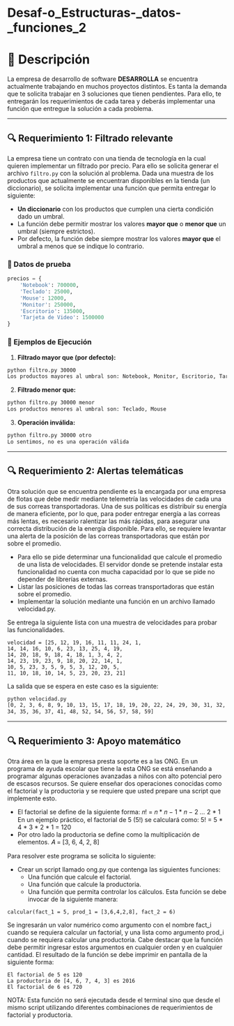# Desaf-o_Estructuras-_datos-_funciones_2

# 📝 Descripción

La empresa de desarrollo de software **DESARROLLA** se encuentra actualmente trabajando en muchos proyectos distintos. Es tanta la demanda que te solicita trabajar en 3 soluciones que tienen pendientes. Para ello, te entregarán los requerimientos de cada tarea y deberás implementar una función que entregue la solución a cada problema.

---

## 🔍 Requerimiento 1: Filtrado relevante

La empresa tiene un contrato con una tienda de tecnología en la cual quieren implementar un filtrado por precio. Para ello se solicita generar el archivo `filtro.py` con la solución al problema. Dada una muestra de los productos que actualmente se encuentran disponibles en la tienda (un diccionario), se solicita implementar una función que permita entregar lo siguiente:

- **Un diccionario** con los productos que cumplen una cierta condición dado un umbral.
- La función debe permitir mostrar los valores **mayor que** o **menor que** un umbral (siempre estrictos).
- Por defecto, la función debe siempre mostrar los valores **mayor que** el umbral a menos que se indique lo contrario.

### 🧪 Datos de prueba
```python
precios = {
    'Notebook': 700000,
    'Teclado': 25000,
    'Mouse': 12000,
    'Monitor': 250000,
    'Escritorio': 135000,
    'Tarjeta de Video': 1500000
}
```

### 📌 Ejemplos de Ejecución

1. **Filtrado mayor que (por defecto):**
```bash
python filtro.py 30000
Los productos mayores al umbral son: Notebook, Monitor, Escritorio, Tarjeta de Video
```

2. **Filtrado menor que:**
```bash
python filtro.py 30000 menor
Los productos menores al umbral son: Teclado, Mouse
```

3. **Operación inválida:**
```bash
python filtro.py 30000 otro
Lo sentimos, no es una operación válida
```

---

## 🔍 Requerimiento 2: Alertas telemáticas

Otra solución que se encuentra pendiente es la encargada por una empresa de flotas que debe medir mediante telemetría las velocidades de cada una de sus correas transportadoras. Una de sus políticas es distribuir su energía de manera eficiente, por lo que, para poder entregar energía a las correas más lentas, es necesario ralentizar las más rápidas, para asegurar una correcta distribución de la energía disponible. Para ello, se requiere levantar una alerta de la posición de las correas transportadoras que están por sobre el promedio.

- Para ello se pide determinar una funcionalidad que calcule el promedio de una lista de velocidades. El servidor donde se pretende instalar esta funcionalidad no cuenta con mucha capacidad por lo que se pide no depender de librerías externas.
- Listar las posiciones de todas las correas transportadoras que están sobre el promedio.
- Implementar la solución mediante una función en un archivo llamado velocidad.py.

Se entrega la siguiente lista con una muestra de velocidades para probar las funcionalidades.

```
velocidad = [25, 12, 19, 16, 11, 11, 24, 1,
14, 14, 16, 10, 6, 23, 13, 25, 4, 19,
14, 20, 18, 9, 18, 4, 18, 1, 3, 4, 2,
14, 23, 19, 23, 9, 18, 20, 22, 14, 1,
10, 5, 23, 3, 5, 9, 5, 3, 12, 20, 5,
11, 10, 18, 10, 14, 5, 23, 20, 23, 21]
```

La salida que se espera en este caso es la siguiente:

```bash
python velocidad.py
[0, 2, 3, 6, 8, 9, 10, 13, 15, 17, 18, 19, 20, 22, 24, 29, 30, 31, 32,
34, 35, 36, 37, 41, 48, 52, 54, 56, 57, 58, 59]
```

---

## 🔍 Requerimiento 3: Apoyo matemático

Otra área en la que la empresa presta soporte es a las ONG. En un programa de ayuda escolar que tiene la esta ONG se está enseñando a programar algunas operaciones avanzadas a niños con alto potencial pero de escasos recursos. Se quiere enseñar dos operaciones conocidas como el factorial y la productoria y se requiere que usted prepare una script que implemente esto.

- El factorial se define de la siguiente forma:
𝑛! = 𝑛 * 𝑛 − 1 * 𝑛 − 2 *...* 2 * 1
En un ejemplo práctico, el factorial de 5 (5!) se calculará como:
5! = 5 * 4 * 3 * 2 * 1 = 120
- Por otro lado la productoria se define como la multiplicación de elementos.
𝐴 = [3, 6, 4, 2, 8]

Para resolver este programa se solicita lo siguiente:
- Crear un script llamado ong.py que contenga las siguientes funciones:
  - Una función que calcule el factorial.
  - Una función que calcule la productoria.
  - Una función que permita controlar los cálculos. Esta función se debe invocar
de la siguiente manera:

```
calcular(fact_1 = 5, prod_1 = [3,6,4,2,8], fact_2 = 6)
```

Se ingresarán un valor numérico como argumento con el nombre fact_i cuando se requiera calcular un factorial, y una lista como argumento prod_i cuando se requiera calcular una productoria. Cabe destacar que la función debe permitir ingresar estos argumentos en cualquier orden y en cualquier cantidad. El resultado de la función se debe imprimir en pantalla de la siguiente forma:

```
El factorial de 5 es 120
La productoria de [4, 6, 7, 4, 3] es 2016
El factorial de 6 es 720
```

NOTA: Esta función no será ejecutada desde el terminal sino que desde el mismo script utilizando diferentes combinaciones de requerimientos de factorial y productoria.
